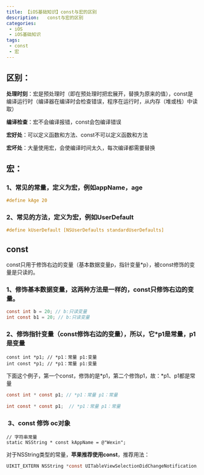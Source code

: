 ```yaml
---
title: 【iOS基础知识】const与宏的区别
description:   const与宏的区别
categories:
 - iOS
 - iOS基础知识
tags:
 - const
 - 宏
---
```


## 区别：

**处理时刻**：宏是预处理时（即在预处理时把宏展开，替换为原来的值），const是编译运行时（编译器在编译时会检查错误，程序在运行时，从内存（堆或栈）中读取）

**编译检查**：宏不会编译报错，const会包编译错误

**宏好处**：可以定义函数和方法、const不可以定义函数和方法

**宏坏处**：大量使用宏，会使编译时间太久，每次编译都需要替换

## 宏：

### 1、常见的常量，定义为宏，例如appName，age

```objectivec
#define kAge 20
```

### 2、常见的方法，定义为宏，例如UserDefault

```objectivec
#define kUserDefault [NSUserDefaults standardUserDefaults]
```

## const

const只用于修饰右边的变量（基本数据变量p，指针变量*p），被const修饰的变量是只读的。

### 1、修饰基本数据变量，这两种方法是一样的，const只修饰右边的变量。

```objectivec
const int b = 20; // b:只读变量
int const b1 = 20; // b:只读变量
```

### 2、修饰指针变量（const修饰右边的变量），所以，它*p1是常量，p1是变量

```
const int *p1; // *p1：常量 p1:变量
int const *p1; // *p1：常量 p1:变量
```

下面这个例子，第一个const，修饰的是\*p1，第二个修饰p1，故：\*p1、p1都是常量

```objectivec
const int * const p1; // *p1：常量 p1：常量
    
int const * const p1;  // *p1：常量 p1：常量
```

###  3、const 修饰 oc对象

```
// 字符串常量
static NSString * const kAppName = @"Wexin";
```

对于NSString类型的常量，**苹果推荐使用const**，推荐用法：

```objectivec
UIKIT_EXTERN NSString *const UITableViewSelectionDidChangeNotification;
```